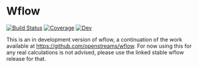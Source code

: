 # Wflow

[![Build Status](https://github.com/Deltares/Wflow.jl/workflows/CI/badge.svg)](https://github.com/Deltares/Wflow.jl/actions)
[![Coverage](https://codecov.io/gh/Deltares/Wflow.jl/branch/master/graph/badge.svg)](https://codecov.io/gh/Deltares/Wflow.jl)
[![Dev](https://img.shields.io/badge/docs-dev-blue.svg)](https://deltares.github.io/Wflow.jl/dev)
<!-- [![Stable](https://img.shields.io/badge/docs-stable-blue.svg)](https://deltares.github.io/Wflow.jl/stable) -->

This is an in development version of wflow, a continuation of the work available at https://github.com/openstreams/wflow.
For now using this for any real calculations is not advised, please use the linked stable wflow release for that.  
